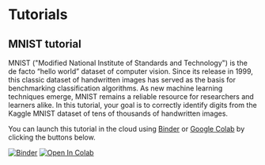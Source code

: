 # Tutorials

## MNIST tutorial

MNIST ("Modified National Institute of Standards and Technology") is the de facto “hello world” dataset of computer vision. Since its release in 1999, this classic dataset of handwritten images has served as the basis for benchmarking classification algorithms. As new machine learning techniques emerge, MNIST remains a reliable resource for researchers and learners alike.
In this tutorial, your goal is to correctly identify digits from the Kaggle MNIST dataset of tens of thousands of handwritten images.

You can launch this tutorial in the cloud using [Binder](https://mybinder.org/) or [Google Colab](https://colab.research.google.com/notebooks/welcome.ipynb) by clicking the buttons below.

[![Binder](https://mybinder.org/badge_logo.svg)](https://mybinder.org/v2/gh/kaust-vislab/pytorch-tutorials/master?filepath=notebooks%2Fmnist-tutorial.ipynb)
[![Open In Colab](https://colab.research.google.com/assets/colab-badge.svg)](https://colab.research.google.com/github/kaust-vislab/pytorch-tutorials/blob/master/notebooks/mnist-tutorial.ipynb)

